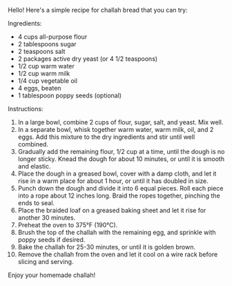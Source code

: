 Hello! Here's a simple recipe for challah bread that you can try:

Ingredients:
- 4 cups all-purpose flour
- 2 tablespoons sugar
- 2 teaspoons salt
- 2 packages active dry yeast (or 4 1/2 teaspoons)
- 1/2 cup warm water
- 1/2 cup warm milk
- 1/4 cup vegetable oil
- 4 eggs, beaten
- 1 tablespoon poppy seeds (optional)

Instructions:
1. In a large bowl, combine 2 cups of flour, sugar, salt, and yeast. Mix well.
2. In a separate bowl, whisk together warm water, warm milk, oil, and 2 eggs. Add this mixture to the dry ingredients and stir until well combined.
3. Gradually add the remaining flour, 1/2 cup at a time, until the dough is no longer sticky. Knead the dough for about 10 minutes, or until it is smooth and elastic.
4. Place the dough in a greased bowl, cover with a damp cloth, and let it rise in a warm place for about 1 hour, or until it has doubled in size.
5. Punch down the dough and divide it into 6 equal pieces. Roll each piece into a rope about 12 inches long. Braid the ropes together, pinching the ends to seal.
6. Place the braided loaf on a greased baking sheet and let it rise for another 30 minutes.
7. Preheat the oven to 375°F (190°C).
8. Brush the top of the challah with the remaining egg, and sprinkle with poppy seeds if desired.
9. Bake the challah for 25-30 minutes, or until it is golden brown.
10. Remove the challah from the oven and let it cool on a wire rack before slicing and serving.

Enjoy your homemade challah!